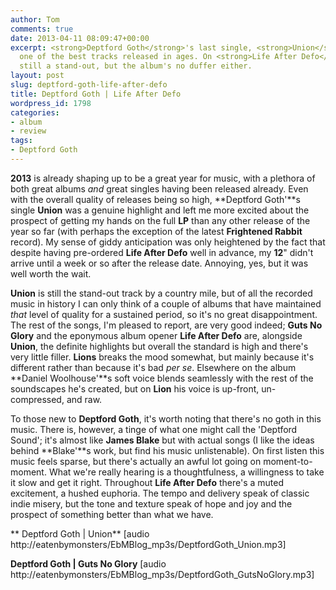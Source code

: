 ```yaml
---
author: Tom
comments: true
date: 2013-04-11 08:09:47+00:00
excerpt: <strong>Deptford Goth</strong>'s last single, <strong>Union</strong>, is
  one of the best tracks released in ages. On <strong>Life After Defo</strong> it's
  still a stand-out, but the album's no duffer either.
layout: post
slug: deptford-goth-life-after-defo
title: Deptford Goth | Life After Defo
wordpress_id: 1798
categories:
- album
- review
tags:
- Deptford Goth
---
```


**2013** is already shaping up to be a great year for music, with a plethora of both great albums _and_ great singles having been released already. Even with the overall quality of releases being so high, **Deptford Goth'**s single **Union** was a genuine highlight and left me more excited about the prospect of getting my hands on the full **LP** than any other release of the year so far (with perhaps the exception of the latest **Frightened Rabbit** record). My sense of giddy anticipation was only heightened by the fact that despite having pre-ordered **Life After Defo** well in advance, my **12**" didn't arrive until a week or so after the release date. Annoying, yes, but it was well worth the wait.

**Union** is still the stand-out track by a country mile, but of all the recorded music in history I can only think of a couple of albums that have maintained _that_ level of quality for a sustained period, so it's no great disappointment. The rest of the songs, I'm pleased to report, are very good indeed; **Guts No Glory** and the eponymous album opener **Life After Defo** are, alongside **Union**, the definite highlights but overall the standard is high and there's very little filler. **Lions** breaks the mood somewhat, but mainly because it's different rather than because it's bad _per se_. Elsewhere on the album **Daniel Woolhouse'**s soft voice blends seamlessly with the rest of the soundscapes he's created, but on **Lion** his voice is up-front, un-compressed, and raw.

To those new to **Deptford Goth**, it's worth noting that there's no goth in this music. There is, however, a tinge of what one might call the 'Deptford Sound'; it's almost like **James Blake** but with actual songs (I like the ideas behind **Blake'**s work, but find his music unlistenable). On first listen this music feels sparse, but there's actually an awful lot going on moment-to-moment. What we're really hearing is a thoughtfulness, a willingness to take it slow and get it right. Throughout **Life After Defo** there's a muted excitement, a hushed euphoria. The tempo and delivery speak of classic indie misery, but the tone and texture speak of hope and joy and the prospect of something better than what we have.

** Deptford Goth | Union** [audio http://eatenbymonsters/EbMBlog_mp3s/DeptfordGoth_Union.mp3]

**Deptford Goth | Guts No Glory** [audio http://eatenbymonsters/EbMBlog_mp3s/DeptfordGoth_GutsNoGlory.mp3]
